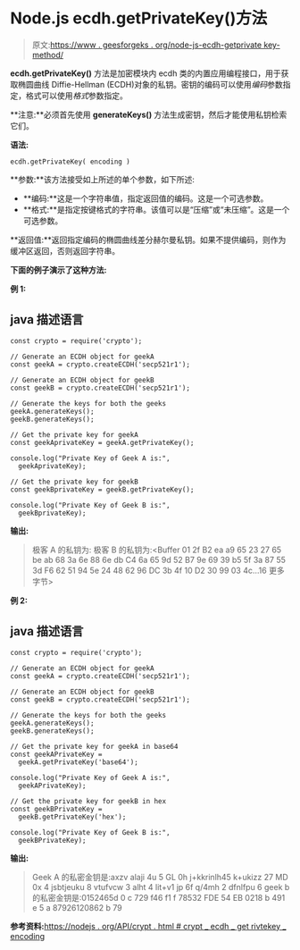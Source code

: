 # Node.js ecdh.getPrivateKey()方法

> 原文:[https://www . geesforgeks . org/node-js-ecdh-getprivate key-method/](https://www.geeksforgeeks.org/node-js-ecdh-getprivatekey-method/)

**ecdh.getPrivateKey()** 方法是加密模块内 ecdh 类的内置应用编程接口，用于获取椭圆曲线 Diffie-Hellman (ECDH)对象的私钥。密钥的编码可以使用*编码*参数指定，格式可以使用*格式*参数指定。

**注意:**必须首先使用 **generateKeys()** 方法生成密钥，然后才能使用私钥检索它们。

**语法:**

```
ecdh.getPrivateKey( encoding )
```

**参数:**该方法接受如上所述的单个参数，如下所述:

*   **编码:**这是一个字符串值，指定返回值的编码。这是一个可选参数。
*   **格式:**是指定按键格式的字符串。该值可以是“压缩”或“未压缩”。这是一个可选参数。

**返回值:**返回指定编码的椭圆曲线差分赫尔曼私钥。如果不提供编码，则作为缓冲区返回，否则返回字符串。

**下面的例子演示了这种方法:**

**例 1:**

## java 描述语言

```
const crypto = require('crypto');

// Generate an ECDH object for geekA
const geekA = crypto.createECDH('secp521r1');

// Generate an ECDH object for geekB
const geekB = crypto.createECDH('secp521r1');

// Generate the keys for both the geeks
geekA.generateKeys();
geekB.generateKeys();

// Get the private key for geekA
const geekAprivateKey = geekA.getPrivateKey();

console.log("Private Key of Geek A is:",
  geekAprivateKey);

// Get the private key for geekB
const geekBprivateKey = geekB.getPrivateKey();

console.log("Private Key of Geek B is:",
  geekBprivateKey);
```

**输出:**

> 极客 A 的私钥为: <buffer b1="" cd="" e7="" b4="" a9="" fe="" d8="" d9="" ac="" d0="" d6="" ad="" d3="" a7="" ed="" d5="" e6="" c4="" cb="" more="" bytes="">极客 B 的私钥为:<Buffer 01 2f B2 ea a9 65 23 27 65 be ab 68 3a 6e 88 6e db C4 6a 65 9d 52 B7 9e 69 39 b5 5f 3a 87 55 3d F6 62 51 94 5e 24 48 62 96 DC 3b 4f 10 D2 30 99 03 4c…16 更多字节></buffer>

**例 2:**

## java 描述语言

```
const crypto = require('crypto');

// Generate an ECDH object for geekA
const geekA = crypto.createECDH('secp521r1');

// Generate an ECDH object for geekB
const geekB = crypto.createECDH('secp521r1');

// Generate the keys for both the geeks
geekA.generateKeys();
geekB.generateKeys();

// Get the private key for geekA in base64
const geekAPrivateKey =
  geekA.getPrivateKey('base64');

console.log("Private Key of Geek A is:",
  geekAPrivateKey);

// Get the private key for geekB in hex
const geekBPrivateKey =
  geekB.getPrivateKey('hex');

console.log("Private Key of Geek B is:",
  geekBPrivateKey);
```

**输出:**

> Geek A 的私密金钥是:axzv alaji 4u 5 GL 0h j+kkrinlh45 k+ukizz 27 MD 0x 4 jsbtjeuku 8 vtufvcw 3 alht 4 lit+v1 jp 6f q/4mh 2 dfnlfpu 6
> geek b 的私密金钥是:0152465d 0 c 729 f46 f1 f 78532 FDE 54 EB 0218 b 491 e 5 a 87926120862 b 79

**参考资料:**[https://nodejs . org/API/crypt . html # crypt _ ecdh _ get rivtekey _ encoding](https://nodejs.org/api/crypto.html#crypto_ecdh_getprivatekey_encoding)